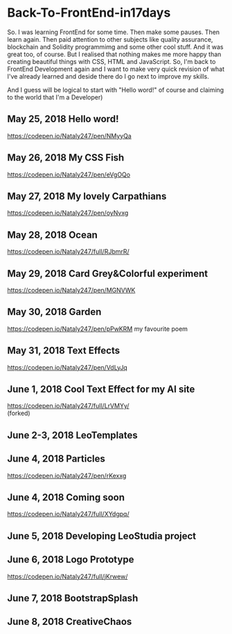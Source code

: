 # Back-To-FrontEnd-in17days

So. I was learning FrontEnd for some time. Then make some pauses. Then learn again. Then paid attention to other subjects like quality assurance, blockchain and Solidity programmimg and some other cool stuff. And it was great too, of course. But I realised that nothing makes me more happy than creating beautiful things with CSS, HTML and JavaScript. So, I'm back to FrontEnd Development again and I want to make very quick revision of what I've already learned and deside there do I go next to improve my skills.

And I guess will be logical to start with "Hello word!" of course and claiming to the world that I'm a Developer)

## May 25, 2018  Hello word! 
https://codepen.io/Nataly247/pen/NMyyQa


## May 26, 2018 My CSS Fish 
https://codepen.io/Nataly247/pen/eVgOQo

## May 27, 2018 My lovely Carpathians 
https://codepen.io/Nataly247/pen/oyNvxg


## May 28, 2018 Ocean
https://codepen.io/Nataly247/full/RJbmrR/

## May 29, 2018 Card Grey&Colorful experiment
https://codepen.io/Nataly247/pen/MGNVWK

## May 30, 2018  Garden
https://codepen.io/Nataly247/pen/pPwKRM
my favourite poem

## May 31, 2018  Text Effects
https://codepen.io/Nataly247/pen/VdLyJq

## June 1, 2018  Cool Text Effect for my AI site
https://codepen.io/Nataly247/full/LrVMYy/  
(forked)

## June 2-3, 2018 LeoTemplates

## June 4, 2018 Particles
https://codepen.io/Nataly247/pen/rKexxg

## June 4, 2018  Coming soon
https://codepen.io/Nataly247/full/XYdgpq/

## June 5, 2018  Developing LeoStudia project

## June 6, 2018  Logo Prototype
https://codepen.io/Nataly247/full/jKrwew/

## June 7, 2018  BootstrapSplash

## June 8, 2018  CreativeChaos

